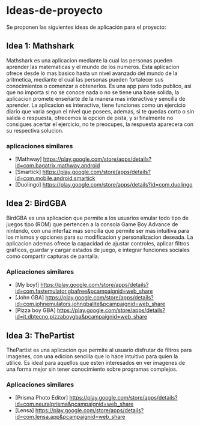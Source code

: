 # Ideas-de-proyecto

Se proponen las siguientes ideas de aplicación para el proyecto:

## Idea 1: Mathshark

Mathshark es una aplicacion mediante la cual las personas pueden aprender las matematicas y el mundo de los numeros. 
Esta aplicacion ofrece desde lo mas basico hasta un nivel avanzado del mundo de la aritmetica, mediante el cual las personas pueden fortalecer sus conocimientos o comenzar a obtenerlos. Es una app para todo publico, asi que no importa si no se conoce nada o no se tiene una base solida, la aplicacion promete enseñarte de la manera mas interactiva y sencilla de aprender.
La aplicacion es interactiva, tiene funciones como un ejercicio diario que varia segun el nivel que posees, ademas, si te quedas corto o sin salida o respuesta, ofrecemos la opcion de pista, y si finalmente no consigues acertar el ejercicio, no te preocupes, la respuesta aparecera con su respectiva solucion. 

### aplicaciones similares

- [Mathway] https://play.google.com/store/apps/details?id=com.bagatrix.mathway.android
- [Smartick] https://play.google.com/store/apps/details?id=com.mobile.android.smartick
- [Duolingo] https://play.google.com/store/apps/details?id=com.duolingo

## Idea 2: BirdGBA 

BirdGBA es una aplicacion que permite a los usuarios emular todo tipo de juegos tipo (ROM) que pertencen a la consola Game Boy Advance de nintendo, con una interfaz 
mas sencilla que permite ser mas intuitiva para los mismos y opciones para su modificacion y personalizacion deseada. 
La aplicacion ademas ofrece la capacidad de ajustar controles, aplicar filtros gráficos, guardar y cargar estados de juego, e integrar funciones sociales
como compartir capturas de pantalla.

### Aplicaciones similares

- [My boy!] https://play.google.com/store/apps/details?id=com.fastemulator.gbafree&pcampaignid=web_share
- [John GBA] https://play.google.com/store/apps/details?id=com.johnemulators.johngbalite&pcampaignid=web_share
- [Pizza boy GBA] https://play.google.com/store/apps/details?id=it.dbtecno.pizzaboygba&pcampaignid=web_share

## Idea 3: ThePartist

ThePartist es una aplicacion que permite al usuario disfrutar de filtros para imagenes, con una edicion sencilla que lo hace intuitivo para quien la utilice.
Es ideal para aquellos que esten interesados en ver imagenes de una forma mejor sin tener conocimiento sobre programas complejos.  

### Aplicaciones similares

- [Prisma Photo Editor] https://play.google.com/store/apps/details?id=com.neuralprisma&pcampaignid=web_share
- [Lensa] https://play.google.com/store/apps/details?id=com.lensa.app&pcampaignid=web_share
